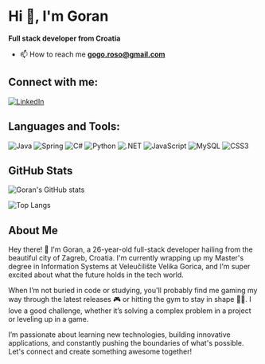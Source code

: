 # Hi 👋, I'm Goran

**Full stack developer from Croatia**

- 📫 How to reach me **gogo.roso@gmail.com**

## Connect with me:
[![LinkedIn](https://img.shields.io/badge/-LinkedIn-blue?style=flat-square&logo=Linkedin&logoColor=white&link=https://www.linkedin.com/in/goran-roso-bb07b6268/)](https://www.linkedin.com/in/goran-roso-bb07b6268/)

## Languages and Tools:
![Java](https://img.shields.io/badge/-Java-007396?style=flat-square&logo=Java)
![Spring](https://img.shields.io/badge/-Spring-6DB33F?style=flat-square&logo=spring)
![C#](https://img.shields.io/badge/-C%23-239120?style=flat-square&logo=C-sharp)
![Python](https://img.shields.io/badge/-Python-3776AB?style=flat-square&logo=Python)
![.NET](https://img.shields.io/badge/-.NET-512BD4?style=flat-square&logo=.net)
![JavaScript](https://img.shields.io/badge/-JavaScript-F7DF1E?style=flat-square&logo=JavaScript)
![MySQL](https://img.shields.io/badge/-MySQL-4479A1?style=flat-square&logo=mysql)
![CSS3](https://img.shields.io/badge/-CSS3-1572B6?style=flat-square&logo=CSS3)

## GitHub Stats
![Goran's GitHub stats](https://github-readme-stats.vercel.app/api?username=groso97&show_icons=true&theme=radical)

![Top Langs](https://github-readme-stats.vercel.app/api/top-langs/?username=groso97&layout=compact&theme=radical)

## About Me
Hey there! 👋 I'm Goran, a 26-year-old full-stack developer hailing from the beautiful city of Zagreb, Croatia. I'm currently wrapping up my Master's degree in Information Systems at Veleučilište Velika Gorica, and I’m super excited about what the future holds in the tech world.

When I’m not buried in code or studying, you'll probably find me gaming my way through the latest releases 🎮 or hitting the gym to stay in shape 🏋️‍♂️. I love a good challenge, whether it’s solving a complex problem in a project or leveling up in a game.

I’m passionate about learning new technologies, building innovative applications, and constantly pushing the boundaries of what's possible. Let's connect and create something awesome together!





